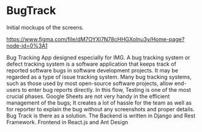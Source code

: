 # BugTrack

Initial mockups of the screens.

https://www.figma.com/file/dM7OYXl7N78cHHGXolnu3y/Home-page?node-id=0%3A1

Bug Tracking App designed especially for IMG. A bug tracking system or defect tracking system is a software application that keeps track of reported software bugs in software development projects. It may be regarded as a type of issue tracking system. Many bug tracking systems, such as those used by most open-source software projects, allow end-users to enter bug reports directly.  In this flow, Testing is one of the most crucial phases. Google Sheets are not very handy in the efficient management of
the bugs; It creates a lot of hassle for the team as well as for reporter to explain the bug without any screenshots and proper details. Bug Track is there as a solution. The Backend is written in Django and Rest Framework. Frontend in React.js and Ant Design
